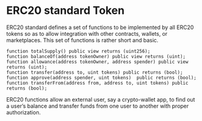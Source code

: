 # ERC20 standard  Token
ERC20 standard defines a set of functions to be implemented by all ERC20 tokens so as to allow integration with other contracts, wallets, or marketplaces. This set of functions is rather short and basic.
```sol
function totalSupply() public view returns (uint256);
function balanceOf(address tokenOwner) public view returns (uint);
function allowance(address tokenOwner, address spender) public view returns (uint);
function transfer(address to, uint tokens) public returns (bool);
function approve(address spender, uint tokens)  public returns (bool);
function transferFrom(address from, address to, uint tokens) public returns (bool);
```
ERC20 functions allow an external user, say a crypto-wallet app, to find out a user’s balance and transfer funds from one user to another with proper authorization.
